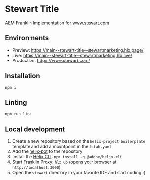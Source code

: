 # Stewart Title
AEM Franklin Implementation for www.stewart.com

## Environments
- Preview: https://main--stewart-title--stewartmarketing.hlx.page/
- Live: https://main--stewart-title--stewartmarketing.hlx.live/
- Production: https://www.stewart.com/

## Installation

```sh
npm i
```

## Linting

```sh
npm run lint
```

## Local development

1. Create a new repository based on the `helix-project-boilerplate` template and add a mountpoint in the `fstab.yaml`
1. Add the [helix-bot](https://github.com/apps/helix-bot) to the repository
1. Install the [Helix CLI](https://github.com/adobe/helix-cli): `npm install -g @adobe/helix-cli`
1. Start Franklin Proxy: `hlx up` (opens your browser at `http://localhost:3000`)
1. Open the `stewart` directory in your favorite IDE and start coding :)
